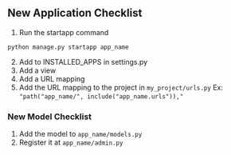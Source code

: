 
## New Application Checklist
1. Run the startapp command
```
python manage.py startapp app_name
```
2. Add to INSTALLED_APPS in settings.py
3. Add a view
4. Add a URL mapping
5. Add the URL mapping to the project in `my_project/urls.py`
Ex: `"path("app_name/", include("app_name.urls")),"`

### New Model Checklist
1. Add the model to `app_name/models.py`
2. Register it at `app_name/admin.py`

